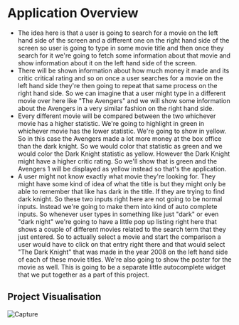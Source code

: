 # Application Overview

* The idea here is that a user is going to search for a movie on the left hand side of the screen and a different one on the right hand side of the screen so user is going to type in some movie title and then once they search for it we're going to fetch some information about that movie and show information about it on the left hand side of the screen.
* There will be shown information about how much money it made and its critic critical rating and so on once a user searches for a movie on the left hand side they're then going to repeat that same process on the right hand side. So we can imagine that a user might type in a different movie over here like "The Avengers" and we will show some information about the Avengers in a very similar fashion on the right hand side. 
* Every different movie will be compared between the two whichever movie has a higher statistic. We're going to highlight in green in whichever movie has the lower statistic. We're going to show in yellow. So in this case the Avengers made a lot more money at the box office than the dark knight. So we would color that statistic as green and we would color the Dark Knight statistic as yellow. However the Dark Knight might have a higher critic rating. So we'll show that is green and the Avengers 1 will be displayed as yellow instead so that's the application. 
* A user might not know exactly what movie they're looking for. They might have some kind of idea of what the title is but they might only be able to remember that like has dark in the title. If they are trying to find dark knight. So these two inputs right here are not going to be normal inputs. Instead we're going to make them into kind of auto complete inputs. So whenever user types in something like just "dark" or even "dark night" we're going to have a little pop up listing right here that shows a couple of different movies related to the search term that they just entered. So to actually select a movie and start the comparison a user would have to click on that entry right there and that would select "The Dark Knight" that was made in the year 2008 on the left hand side of each of these movie titles. We're also going to show the poster for the movie as well. This is going to be a separate little autocomplete widget that we put together as a part of this project.

## Project Visualisation

![Capture](https://user-images.githubusercontent.com/61688268/98416881-9d33f080-2088-11eb-8faa-f82aa25bf587.PNG)
